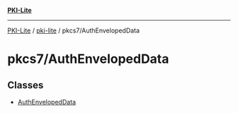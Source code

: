 [**PKI-Lite**](../../../README.md)

---

[PKI-Lite](../../../README.md) / [pki-lite](../../README.md) / pkcs7/AuthEnvelopedData

# pkcs7/AuthEnvelopedData

## Classes

- [AuthEnvelopedData](classes/AuthEnvelopedData.md)
